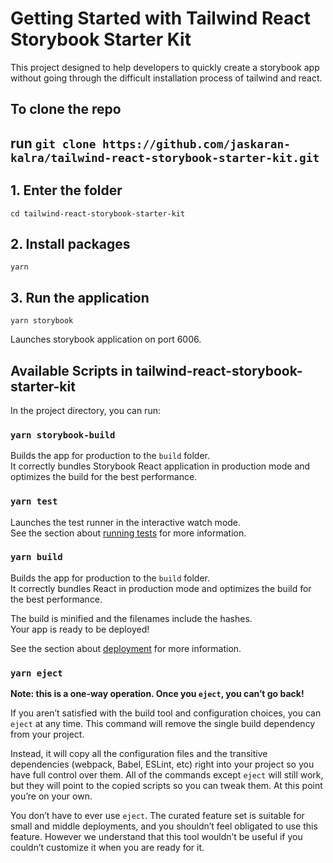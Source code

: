 # Getting Started with Tailwind React Storybook Starter Kit

This project designed to help developers to quickly create a storybook app without going through the difficult installation process of tailwind and react.

## To clone the repo

## run `git clone https://github.com/jaskaran-kalra/tailwind-react-storybook-starter-kit.git`

## 1. Enter the folder 
`cd tailwind-react-storybook-starter-kit`

## 2. Install packages
`yarn`

## 3. Run the application
`yarn storybook`

Launches storybook application on port 6006.

## Available Scripts in tailwind-react-storybook-starter-kit

In the project directory, you can run:

### `yarn storybook-build`

Builds the app for production to the `build` folder.\
It correctly bundles Storybook React application in production mode and optimizes the build for the best performance.

### `yarn test`

Launches the test runner in the interactive watch mode.\
See the section about [running tests](https://facebook.github.io/create-react-app/docs/running-tests) for more information.

### `yarn build`

Builds the app for production to the `build` folder.\
It correctly bundles React in production mode and optimizes the build for the best performance.

The build is minified and the filenames include the hashes.\
Your app is ready to be deployed!

See the section about [deployment](https://facebook.github.io/create-react-app/docs/deployment) for more information.

### `yarn eject`

**Note: this is a one-way operation. Once you `eject`, you can’t go back!**

If you aren’t satisfied with the build tool and configuration choices, you can `eject` at any time. This command will remove the single build dependency from your project.

Instead, it will copy all the configuration files and the transitive dependencies (webpack, Babel, ESLint, etc) right into your project so you have full control over them. All of the commands except `eject` will still work, but they will point to the copied scripts so you can tweak them. At this point you’re on your own.

You don’t have to ever use `eject`. The curated feature set is suitable for small and middle deployments, and you shouldn’t feel obligated to use this feature. However we understand that this tool wouldn’t be useful if you couldn’t customize it when you are ready for it.
